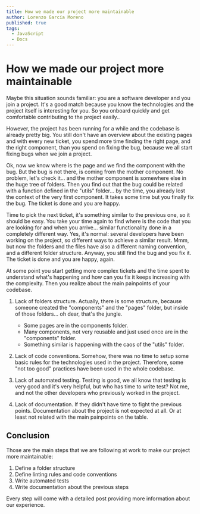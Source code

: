 ```yaml
---
title: How we made our project more maintainable
author: Lorenzo García Moreno
published: true
tags:
  - JavaScript
  - Docs
---
```


# How we made our project more maintainable

Maybe this situation sounds familiar: you are a software developer and you join a project. It's a good match because you know the technologies and the project itself is interesting for you. So you onboard quickly and get comfortable contributing to the project easily..

However, the project has been running for a while and the codebase is already pretty big. You still don't have an overview about the existing pages and with every new ticket, you spend more time finding the right page, and the right component, than you spend on fixing the bug, because we all start fixing bugs when we join a project.

Ok, now we know where is the page and we find the component with the bug. But the bug is not there, is coming from the mother component. No problem, let's check it... and the mother component is somewhere else in the huge tree of folders. Then you find out that the bug could be related with a function defined in the "utils" folder... by the time, you already lost the context of the very first component. It takes some time but you finally fix the bug. The ticket is done and you are happy.

Time to pick the next ticket, it's something similar to the previous one, so it should be easy. You take your time again to find where is the code that you are looking for and when you arrive... similar functionality done in a completely different way. Yes, it's normal: several developers have been working on the project, so different ways to achieve a similar result. Mmm, but now the folders and the files have also a different naming convention, and a different folder structure. Anyway, you still find the bug and you fix it. The ticket is done and you are happy, again.

At some point you start getting more complex tickets and the time spent to understand what's happening and how can you fix it keeps increasing with the complexity. Then you realize about the main painpoints of your codebase.

1. Lack of folders structure. Actually, there is some structure, because someone created the "components" and the "pages" folder, but inside of those folders... oh dear, that's the jungle.

   - Some pages are in the components folder.
   - Many components, not very reusable and just used once are in the "components" folder.
   - Something similar is happening with the caos of the "utils" folder.

2. Lack of code conventions. Somehow, there was no time to setup some basic rules for the technologies used in the project. Therefore, some "not too good" practices have been used in the whole codebase.

3. Lack of automated testing. Testing is good, we all know that testing is very good and it's very helpful, but who has time to write test? Not me, and not the other developers who previously worked in the project.

4. Lack of documentation. If they didn't have time to fight the previous points. Documentation about the project is not expected at all. Or at least not related with the main painpoints on the table.

## Conclusion

Those are the main steps that we are following at work to make our project more maintainable:

1. Define a folder structure
2. Define linting rules and code conventions
3. Write automated tests
4. Write documentation about the previous steps

Every step will come with a detailed post providing more information about our experience.
